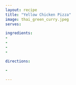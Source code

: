 ```yaml
---
layout: recipe
title: "Yellow Chicken Pizza"
image: thai_green_curry.jpeg
serves: 

ingredients:
- 
- 
- 
- 

directions:

- 

---
```


